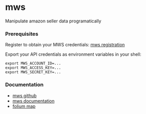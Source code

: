 # mws
Manipulate amazon seller data programatically
### Prerequisites<br/>
Register to obtain your MWS credentials: [mws registration](https://docs.developer.amazonservices.com/en_US/dev_guide/DG_Registering.html)<br/>

Export your API credentials as environment variables in your shell:<br/>
```
export MWS_ACCOUNT_ID=...
export MWS_ACCESS_KEY=...
export MWS_SECRET_KEY=...
```
### Documentation<br/>
* [mws github](https://github.com/python-amazon-mws/python-amazon-mws)
* [mws documentation](http://docs.developer.amazonservices.com/en_UK/dev_guide/index.html)
* [folium map](https://morioh.com/p/d896544d6977)
